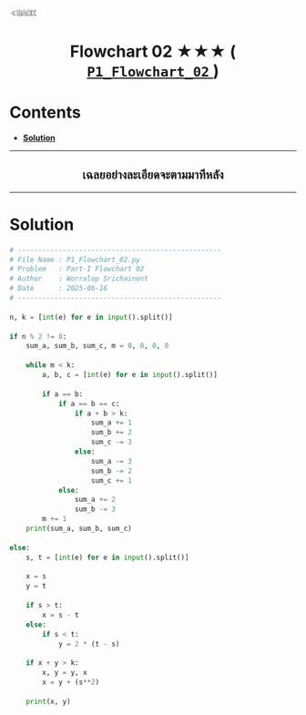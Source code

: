<p align="left">
  <a href="../README.md">
    <img src="../../Z99-OTHERS/00-common/00-back.png" style="width:10%">
  </a>
</p>

<div align="center">
  <h1>
    Flowchart 02 ★★★ (
      <a href="https://drive.google.com/file/d/10ygmFflkrf_beWnxtfczsVP6onvTbVPt/view?usp=drive_link">
        <code>P1_Flowchart_02</code>
      </a>
    )
  </h1>
</div>

# Contents

-   [**Solution**](#solution)

---

<div align="center">
  <h2>เฉลยอย่างละเอียดจะตามมาทีหลัง</h2>
</div>

---

# Solution

```python
# --------------------------------------------------
# File Name : P1_Flowchart_02.py
# Problem   : Part-I Flowchart 02
# Author    : Worralop Srichainont
# Date      : 2025-06-16
# --------------------------------------------------

n, k = [int(e) for e in input().split()]

if n % 2 != 0:
    sum_a, sum_b, sum_c, m = 0, 0, 0, 0

    while m < k:
        a, b, c = [int(e) for e in input().split()]

        if a == b:
            if a == b == c:
                if a + b > k:
                    sum_a += 1
                    sum_b += 2
                    sum_c -= 3
                else:
                    sum_a -= 3
                    sum_b -= 2
                    sum_c += 1
            else:
                sum_a += 2
                sum_b -= 3
        m += 1
    print(sum_a, sum_b, sum_c)

else:
    s, t = [int(e) for e in input().split()]

    x = s
    y = t

    if s > t:
        x = s - t
    else:
        if s < t:
            y = 2 * (t - s)

    if x + y > k:
        x, y = y, x
        x = y + (s**2)

    print(x, y)
```

